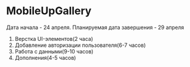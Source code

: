 # MobileUpGallery

Дата начала - 24 апреля. Планируемая дата завершения - 29 апреля 

1. Верстка UI-элементов(2 часа)
2. Добавление авторизации пользователя(6-7 часов)
3. Работа с данными(9-10 часов)
4. Дополнения(4-5 часов)
